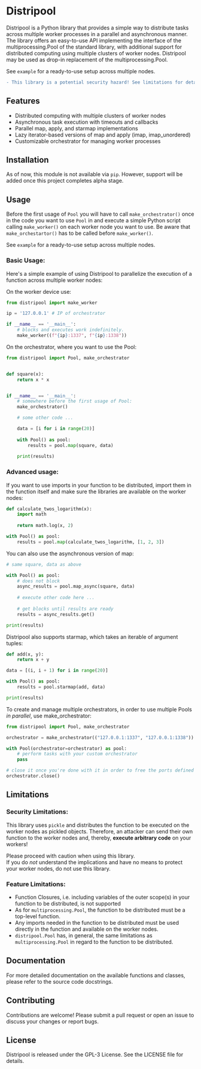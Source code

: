 # Distripool
Distripool is a Python library that provides a simple way to distribute tasks across multiple worker
processes in a parallel and asynchronous manner. 
The library offers an easy-to-use API implementing the interface of the multiprocessing.Pool of the standard library, 
with additional support for distributed computing using multiple clusters of worker nodes. 
Distripool may be used as drop-in replacement of the multiprocessing.Pool. 

See `example` for a ready-to-use setup across multiple nodes.  

```diff
- This library is a potential security hazard! See limitations for details.
```

## Features

- Distributed computing with multiple clusters of worker nodes
- Asynchronous task execution with timeouts and callbacks
- Parallel map, apply, and starmap implementations
- Lazy iterator-based versions of map and apply (imap, imap_unordered)
- Customizable orchestrator for managing worker processes

## Installation
 
As of now, this module is not available via `pip`. 
However, support will be added once this project completes alpha stage.

## Usage

Before the first usage of `Pool` you will have to call `make_orchestrator()` once in the code you want to 
use `Pool` in and execute a simple Python script calling `make_worker()` on each worker node you want to use. 
Be aware that `make_orchestartor()` has to be called before `make_worker()`.

See `example` for a ready-to-use setup across multiple nodes.  

### Basic Usage: 

Here's a simple example of using Distripool to parallelize the execution of a function across multiple worker nodes:

On the worker device use: 
```python
from distripool import make_worker

ip = '127.0.0.1' # IP of orchestrator

if __name__ == '__main__':
    # blocks and executes work indefinitely.
    make_worker((f"{ip}:1337", f"{ip}:1338")) 
```

On the orchestrator, where you want to use the Pool:

```python
from distripool import Pool, make_orchestrator


def square(x):
    return x * x


if __name__ == '__main__':
    # somewhere before the first usage of Pool:
    make_orchestrator()

    # some other code ... 

    data = [i for i in range(20)]
    
    with Pool() as pool:
        results = pool.map(square, data)
    
    print(results)
```

### Advanced usage:

If you want to use imports in your function to be distributed, import them in the function itself 
and make sure the libraries are available on the worker nodes:

```python
def calculate_twos_logarithm(x):
    import math
    
    return math.log(x, 2)

with Pool() as pool:
    results = pool.map(calculate_twos_logarithm, [1, 2, 3])
```

You can also use the asynchronous version of map:

```python
# same square, data as above

with Pool() as pool:
    # does not block
    async_results = pool.map_async(square, data)
    
    # execute other code here ... 
    
    # get blocks until results are ready
    results = async_results.get()

print(results)
```

Distripool also supports starmap, which takes an iterable of argument tuples:

```python
def add(x, y):
    return x + y

data = [(i, i + 1) for i in range(20)]

with Pool() as pool:
    results = pool.starmap(add, data)

print(results)
```

To create and manage multiple orchestrators, in order to use multiple Pools _in parallel_, use make_orchestrator:

```python
from distripool import Pool, make_orchestrator

orchestrator = make_orchestrator(("127.0.0.1:1337", "127.0.0.1:1338"))

with Pool(orchestrator=orchestrator) as pool:
    # perform tasks with your custom orchestrator
    pass

# close it once you're done with it in order to free the ports defined above.
orchestrator.close()
```

## Limitations

### Security Limitations:

This library uses `pickle` and distributes the function to be executed on the worker nodes as pickled objects. 
Therefore, an attacker can send their own function to the worker nodes and, thereby, **execute arbitrary code** on your workers!

Please proceed with caution when using this library.  
If you do _not_ understand the implications and have no means to protect your worker nodes, do not use this library.

### Feature Limitations:

- Function Closures, i.e. including variables of the outer scope(s) in your function to be distributed, is not supported
- As for `multiprocessing.Pool`, the function to be distributed must be a top-level function. 
- Any imports needed in the function to be distributed must be used directly in the function and available on the worker nodes.
- `distripool.Pool` has, in general, the same limitations as `multiprocessing.Pool` in regard to the function to be distributed. 

## Documentation
For more detailed documentation on the available functions and classes, please refer to the source code docstrings.

## Contributing
Contributions are welcome! Please submit a pull request or open an issue to discuss your changes or report bugs.

## License
Distripool is released under the GPL-3 License. See the LICENSE file for details.
